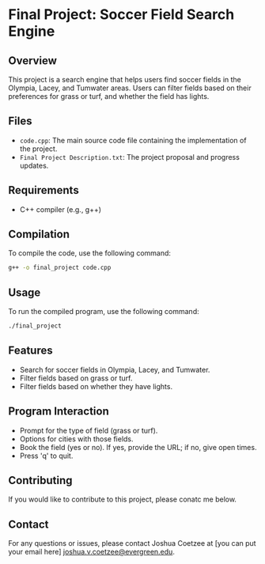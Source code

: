 # Final Project: Soccer Field Search Engine

## Overview

This project is a search engine that helps users find soccer fields in the Olympia, Lacey, and Tumwater areas. Users can filter fields based on their preferences for grass or turf, and whether the field has lights.

## Files

- `code.cpp`: The main source code file containing the implementation of the project.
- `Final Project Description.txt`: The project proposal and progress updates.

## Requirements

- C++ compiler (e.g., g++)

## Compilation

To compile the code, use the following command:

```sh
g++ -o final_project code.cpp
```

## Usage

To run the compiled program, use the following command:

```sh
./final_project
```

## Features

- Search for soccer fields in Olympia, Lacey, and Tumwater.
- Filter fields based on grass or turf.
- Filter fields based on whether they have lights.

## Program Interaction

- Prompt for the type of field (grass or turf).
- Options for cities with those fields.
- Book the field (yes or no). If yes, provide the URL; if no, give open times.
- Press 'q' to quit.

## Contributing

If you would like to contribute to this project, please conatc me below.

## Contact

For any questions or issues, please contact Joshua Coetzee at 
[you can put your email here]
joshua.v.coetzee@evergreen.edu.